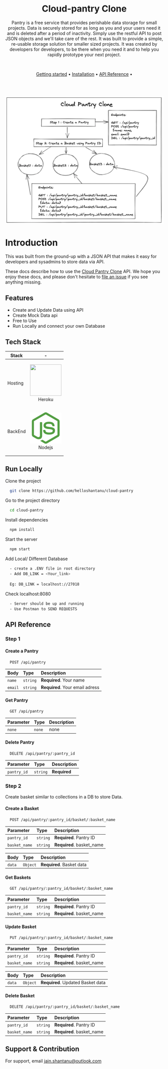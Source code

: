 <div align="center">

# Cloud-pantry Clone 

Pantry is a free service that provides perishable data storage for small projects. Data is securely stored for as long as you and your users need it and is deleted after a period of inactivity. Simply use the restful API to post JSON objects and we'll take care of the rest.  It was built to provide a simple, re-usable storage solution for smaller sized projects. It was created by developers for developers, to be there when you need it and to help you rapidly prototype your next project.





</br>

[Getting started](#Run-Locally) •
[Installation](#installation) •
[API Reference](#API-REFERENCE) •

<br>

</br>

![alt text](https://github.com/helloshantanu/cloud-Pantry/blob/master/img/CloudPantryClone1.png?raw=true)


</div>

# Introduction

This was built from the ground-up with a JSON API that makes it easy for developers and sysadmins to store data via API.

These docs describe how to use the [Cloud Pantry Clone](https://cloudpantry.herokuapp.com) API. We hope you enjoy these docs, and please don't hesitate to [file an issue](https://github.com/helloshantanu/Cloud-pantry/issues/new) if you see anything missing.


## Features

- Create and Update Data using API
- Create Mock Data api
- Free to Use
- Run Locally and connect your own Database

## Tech Stack

| Stack    | - |                                                                                                  
| -------- | - |
| Hosting | <p align="center"><img src="https://www.drupal.org/files/issues/2019-12-27/heroku_logo.png" width="100" height="100"> <br />Heroku</p> |  
| BackEnd  | <p align="center"><img src="https://github.com/anuraghazra/BugVilla/blob/master/assets/nodejs_logo.png" width="100" height="100"> <br />Nodejs</p> |


## Run Locally

Clone the project

```bash
  git clone https://github.com/helloshantanu/cloud-pantry
```

Go to the project directory

```bash
  cd cloud-pantry
```

Install dependencies

```bash
  npm install
```

Start the server

```bash
  npm start
```

Add Local/ Different Database

```bash
  - create a .ENV file in root directory
  - Add DB_LINK = <Your_link>

  Eg: DB_LINK = localhost://27018
```
Check localhost:8080 

```bash
  - Server should be up and running
  - Use Postman to SEND REQUESTS
```


## API Reference

### Step 1

#### Create a Pantry


```http
  POST /api/pantry
```

| Body | Type     | Description                |
| :-------- | :------- | :------------------------- |
| `name` | `string` | **Required**. Your name|
| `email` | `string` | **Required**. Your email adress|

#### Get Pantry

```http
  GET /api/pantry
```

| Parameter | Type     | Description                       |
| :-------- | :------- | :-------------------------------- |
| `none`      | `none` | none |

#### Delete Pantry

```http
  DELETE /api/pantry/:pantry_id
```

| Parameter | Type     | Description                       |
| :-------- | :------- | :-------------------------------- |
| `pantry_id`      | `string` |  **Required** |

### Step 2

Create basket similar to collections in a DB to store Data.


#### Create a Basket


```http
  POST /api/pantry/:pantry_id/basket/:basket_name
```

| Parameter | Type     | Description                |
| :-------- | :------- | :------------------------- |
| `pantry_id` | `string` | **Required**. Pantry ID|
| `basket_name` | `string` | **Required**. basket_name|

| Body | Type     | Description                |
| :-------- | :------- | :------------------------- |
| `data` | `Object` | **Required**. Basket data|


#### Get Baskets

```http
  GET /api/pantry/:pantry_id/basket/:basket_name
```

| Parameter | Type     | Description                |
| :-------- | :------- | :------------------------- |
| `pantry_id` | `string` | **Required**. Pantry ID|
| `basket_name` | `string` | **Required**. basket_name|

#### Update Basket

```http
  PUT /api/pantry/:pantry_id/basket/:basket_name
```

| Parameter | Type     | Description                |
| :-------- | :------- | :------------------------- |
| `pantry_id` | `string` | **Required**. Pantry ID|
| `basket_name` | `string` | **Required**. basket_name|

| Body | Type     | Description                |
| :-------- | :------- | :------------------------- |
| `data` | `Object` | **Required**. Updated Basket data|


#### Delete Basket

```http
  DELETE /api/pantry/:pantry_id/basket/:basket_name
```

| Parameter | Type     | Description                |
| :-------- | :------- | :------------------------- |
| `pantry_id` | `string` | **Required**. Pantry ID|
| `basket_name` | `string` | **Required**. basket_name|


## Support & Contribution

For support, email jain.shantanu@outlook.com 
